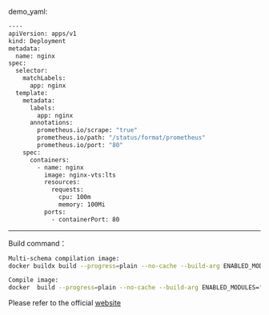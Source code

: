demo_yaml:
```bash
----
apiVersion: apps/v1
kind: Deployment
metadata:
  name: nginx
spec:
  selector:
    matchLabels:
      app: nginx
  template:
    metadata:
      labels:
        app: nginx
      annotations:
        prometheus.io/scrape: "true"
        prometheus.io/path: "/status/format/prometheus"
        prometheus.io/port: "80"
    spec:
      containers:
        - name: nginx
          image: nginx-vts:lts
          resources:
            requests:
              cpu: 100m
              memory: 100Mi
          ports:
            - containerPort: 80
```
---------
Build command：
```bash
Multi-schema compilation image:
docker buildx build --progress=plain --no-cache --build-arg ENABLED_MODULES="cachepurge"  --platform=linux/arm64,linux/amd64 -t nginx-vts:lts . --push
```
```bash
Compile image:
docker  build --progress=plain --no-cache --build-arg ENABLED_MODULES="cachepurge"  -t nginx-vts:lts . 
```
Please refer to the official [website](https://github.com/nginxinc/docker-nginx/blob/master/modules/README.md)

